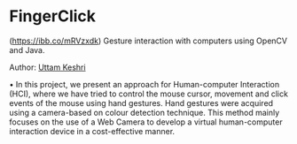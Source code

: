 # FingerClick
(https://ibb.co/mRVzxdk)
Gesture interaction with computers using OpenCV and Java.

Author: [Uttam Keshri](https://www.linkedin.com/in/uttam-keshri-cs-engineer/)


•	In this project, we present an approach for Human-computer Interaction (HCI), where we have tried to control the mouse cursor, movement and click events of the mouse using hand gestures. Hand gestures were acquired using a camera-based on colour detection technique. This method mainly focuses on the use of a Web Camera to develop a virtual human-computer interaction device in a cost-effective manner.
